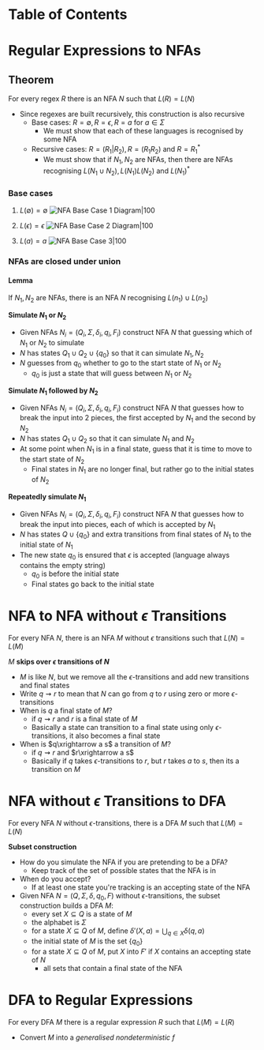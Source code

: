 # Table of Contents

# Regular Expressions to NFAs
## Theorem
For every regex $R$ there is an NFA $N$ such that $L(R)=L(N)$
- Since regexes are built recursively, this construction is also recursive
	- Base cases: $R=\emptyset, R=\epsilon, R=a$ for $a\in\Sigma$
		- We must show that each of these languages is recognised by some NFA
	- Recursive cases: $R=(R_1|R_2), R=(R_1R_2)$ and $R=R_1^*$
		- We must show that if $N_1, N_2$ are NFAs, then there are NFAs recognising $L(N_1\cup N_2), L(N_1)L(N_2)$ and $L(N_1)^*$
### Base cases
1. $L(\emptyset)=\emptyset$
	![NFA Base Case 1 Diagram|100](NFA_base_case_1.png) 
2. $L(\epsilon)={\epsilon}$
![NFA Base Case 2 Diagram|100](NFA_base_case_2.png)


3. $L(a) ={a}$
 ![NFA Base Case 3|100](NFA_base_case_3.png)
### NFAs are closed under union
#### Lemma
If $N_1, N_2$ are NFAs, there is an NFA $N$ recognising $L(n_1)\cup L(n_2)$

**Simulate $N_1$ or $N_2$**
- Given NFAs $N_i=(Q_i,\Sigma,\delta_i,q_i,F_i)$ construct NFA $N$ that guessing which of $N_1$ or $N_2$ to simulate
- $N$ has states $Q_1\cup Q_2\cup \lbrace q_0\rbrace$ so that it can simulate $N_1, N_2$
- $N$ guesses from $q_0$ whether to go to the start state of $N_1$ or $N_2$
	- $q_0$ is just a state that will guess between $N_1$ or $N_2$

**Simulate $N_1$ followed by $N_2$**
- Given NFAs $N_i=(Q_i,\Sigma,\delta_i,q_i,F_i)$ construct NFA $N$ that guesses how to break the input into 2 pieces, the first accepted by $N_1$ and the second by $N_2$
- $N$ has states $Q_1\cup Q_2$ so that it can simulate $N_1$ and $N_2$
- At some point when $N_1$ is in a final state, guess that it is time to move to the start state of $N_2$
	- Final states in $N_1$ are no longer final, but rather go to the initial states of $N_2$

**Repeatedly simulate $N_1$**
- Given NFAs $N_i=(Q_i,\Sigma,\delta_i,q_i,F_i)$ construct NFA $N$ that guesses how to break the input into pieces, each of which is accepted by $N_1$
- $N$ has states $Q\cup\lbrace q_0 \rbrace$ and extra transitions from final states of $N_1$ to the initial state of $N_1$
- The new state $q_0$ is ensured that $\epsilon$ is accepted (language always contains the empty string)
	- $q_0$ is before the initial state
	- Final states go back to the initial state
# NFA to NFA without $\epsilon$ Transitions
For every NFA $N$, there is an NFA $M$ without $\epsilon$ transitions such that $L(N)=L(M)$

$M$ **skips over $\epsilon$ transitions of $N$**
- $M$ is like $N$, but we remove all the $\epsilon$-transitions and add new transitions and final states
- Write $q\rightsquigarrow r$  to mean that $N$ can go from $q$ to $r$ using zero or more $\epsilon$-transitions
- When is $q$ a final state of $M$?
	- if $q\rightsquigarrow r$ and $r$ is a final state of $M$
	- Basically a state can transition to a final state using only $\epsilon$-transitions, it also becomes a final state
- When is $q\xrightarrow a s$ a transition of $M$?
	- if $q\rightsquigarrow r$ and $r\xrightarrow a s$
	- Basically if $q$ takes $\epsilon$-transitions to $r$, but $r$ takes $a$ to $s$, then its a transition on $M$
# NFA without $\epsilon$ Transitions to DFA
For every NFA $N$ without $\epsilon$-transitions, there is a DFA $M$ such that $L(M)=L(N)$

**Subset construction**
- How do you simulate the NFA if you are pretending to be a DFA?
	- Keep track of the set of possible states that the NFA is in
- When do you accept?
	- If at least one state you're tracking is an accepting state of the NFA
- Given NFA $N=(Q,\Sigma,\delta,q_0,F)$ without $\epsilon$-transitions, the subset construction builds a DFA $M$:
	- every set $X\subseteq Q$ is a state of $M$
	- the alphabet is $\Sigma$
	- for a state $X\subseteq Q$ of $M$, define $\delta'(X,a)=\bigcup_{q\in X}\delta(q,a)$ 
	- the initial state of $M$ is the set $\lbrace q_0\rbrace$
	- for a state $X\subseteq Q$ of $M$, put $X$ into $F'$ if $X$ contains an accepting state of $N$
		- all sets that contain a final state of the NFA

# DFA to Regular Expressions
For every DFA $M$ there is a regular expression $R$ such that $L(M)=L(R)$

- Convert $M$ into a *generalised nondeterministic f*